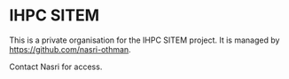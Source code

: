 # IHPC SITEM

This is a private organisation for the IHPC SITEM project. It is managed by https://github.com/nasri-othman. 

Contact Nasri for access.
